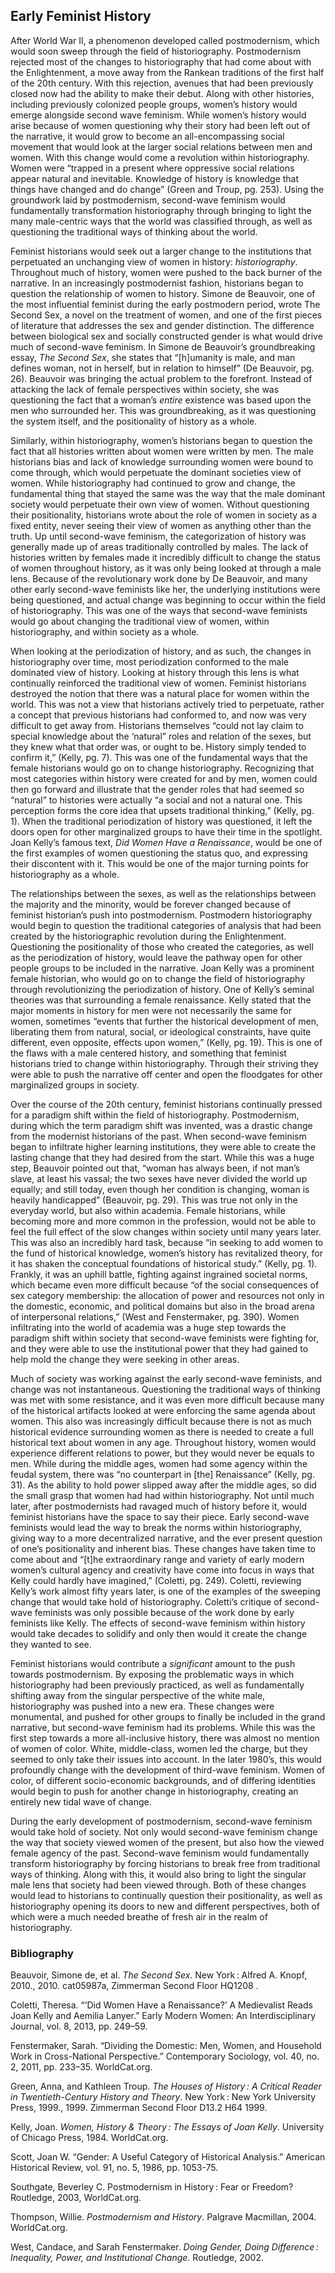 ## Early Feminist History
After World War II, a phenomenon developed called postmodernism, which would soon sweep through the field of historiography. Postmodernism rejected most of the changes to historiography that had come about with the Enlightenment, a move away from the Rankean traditions of the first half of the 20th century. With this rejection, avenues that had been previously closed now had the ability to make their debut. Along with other histories, including previously colonized people groups, women’s history would emerge alongside second wave feminism. While women’s history would arise because of women questioning why their story had been left out of the narrative, it would grow to become an all-encompassing social movement that would look at the larger social relations between men and women. With this change would come a revolution within historiography. Women were “trapped in a present where oppressive social relations appear natural and inevitable. Knowledge of history is knowledge that things have changed and do change” (Green and Troup, pg. 253). Using the groundwork laid by postmodernism, second-wave feminism would fundamentally transformation historiography through bringing to light the many male-centric ways that the world was classified through, as well as questioning the traditional ways of thinking about the world. 

Feminist historians would seek out a larger change to the institutions that perpetuated an unchanging view of women in history: *historiography*. Throughout much of history, women were pushed to the back burner of the narrative. In an increasingly postmodernist fashion, historians began to question the relationship of women to history. Simone de Beauvoir, one of the most influential feminist during the early postmodern period, wrote The Second Sex, a novel on the treatment of women, and one of the first pieces of literature that addresses the sex and gender distinction. The difference between biological sex and socially constructed gender is what would drive much of second-wave feminism. In Simone de Beauvoir’s groundbreaking essay, *The Second Sex*, she states that “[h]umanity is male, and man defines woman, not in herself, but in relation to himself” (De Beauvoir, pg. 26). Beauvoir was bringing the actual problem to the forefront. Instead of attacking the lack of female perspectives within society, she was questioning the fact that a woman’s *entire* existence was based upon the men who surrounded her. This was groundbreaking, as it was questioning the system itself, and the positionality of history as a whole. 

Similarly, within historiography, women’s historians began to question the fact that all histories written about women were written by men. The male historians bias and lack of knowledge surrounding women were bound to come through, which would perpetuate the dominant societies view of women. While historiography had continued to grow and change, the fundamental thing that stayed the same was the way that the male dominant society would perpetuate their own view of women. Without questioning their positionality, historians wrote about the role of women in society as a fixed entity, never seeing their view of women as anything other than the truth. Up until second-wave feminism, the categorization of history was generally made up of areas traditionally controlled by males. The lack of histories written by females made it incredibly difficult to change the status of women throughout history, as it was only being looked at through a male lens. Because of the revolutionary work done by De Beauvoir, and many other early second-wave feminists like her, the underlying institutions were being questioned, and actual change was beginning to occur within the field of historiography. This was one of the ways that second-wave feminists would go about changing the traditional view of women, within historiography, and within society as a whole. 

When looking at the periodization of history, and as such, the changes in historiography over time, most periodization conformed to the male dominated view of history. Looking at history through this lens is what continually reinforced the traditional view of women. Feminist historians destroyed the notion that there was a natural place for women within the world. This was not a view that historians actively tried to perpetuate, rather a concept that previous historians had conformed to, and now was very difficult to get away from. Historians themselves “could not lay claim to special knowledge about the ‘natural” roles and relation of the sexes, but they knew what that order was, or ought to be. History simply tended to confirm it,” (Kelly, pg. 7). This was one of the fundamental ways that the female historians would go on to change historiography. Recognizing that most categories within history were created for and by men, women could then go forward and illustrate that the gender roles that had seemed so “natural” to histories were actually “a social and not a natural one. This perception forms the core idea that upsets traditional thinking,” (Kelly, pg. 1). When the traditional periodization of history was questioned, it left the doors open for other marginalized groups to have their time in the spotlight. Joan Kelly’s famous text, *Did Women Have a Renaissance*, would be one of the first examples of women questioning the status quo, and expressing their discontent with it. This would be one of the major turning points for historiography as a whole. 

The relationships between the sexes, as well as the relationships between the majority and the minority, would be forever changed because of feminist historian’s push into postmodernism. Postmodern historiography would begin to question the traditional categories of analysis that had been created by the historiographic revolution during the Enlightenment. Questioning the positionality of those who created the categories, as well as the periodization of history, would leave the pathway open for other people groups to be included in the narrative. Joan Kelly was a prominent female historian, who would go on to change the field of historiography through revolutionizing the periodization of history. One of Kelly’s seminal theories was that surrounding a female renaissance. Kelly stated that the major moments in history for men were not necessarily the same for women, sometimes “events that further the historical development of men, liberating them from natural, social, or ideological constraints, have quite different, even opposite, effects upon women,” (Kelly, pg. 19). This is one of the flaws with a male centered history, and something that feminist historians tried to change within historiography. Through their striving they were able to push the narrative off center and open the floodgates for other marginalized groups in society. 

Over the course of the 20th century, feminist historians continually pressed for a paradigm shift within the field of historiography. Postmodernism, during which the term paradigm shift was invented, was a drastic change from the modernist historians of the past. When second-wave feminism began to infiltrate higher learning institutions, they were able to create the lasting change that they had desired from the start. While this was a huge step, Beauvoir pointed out that, “woman has always been, if not man’s slave, at least his vassal; the two sexes have never divided the world up equally; and still today, even though her condition is changing, woman is heavily handicapped” (Beauvoir, pg. 29). This was true not only in the everyday world, but also within academia. Female historians, while becoming more and more common in the profession, would not be able to feel the full effect of the slow changes within society until many years later. This was also an incredibly hard task, because “in seeking to add women to the fund of historical knowledge, women’s history has revitalized theory, for it has shaken the conceptual foundations of historical study.” (Kelly, pg. 1). Frankly, it was an uphill battle, fighting against ingrained societal norms, which became even more difficult because “of the social consequences of sex category membership: the allocation of power and resources not only in the domestic, economic, and political domains but also in the broad arena of interpersonal relations,” (West and Fenstermaker, pg. 390). Women infiltrating into the world of academia was a huge step towards the paradigm shift within society that second-wave feminists were fighting for, and they were able to use the institutional power that they had gained to help mold the change they were seeking in other areas. 

Much of society was working against the early second-wave feminists, and change was not instantaneous. Questioning the traditional ways of thinking was met with some resistance, and it was even more difficult because many of the historical artifacts looked at were enforcing the same agenda about women. This also was increasingly difficult because there is not as much historical evidence surrounding women as there is needed to create a full historical text about women in any age. Throughout history, women would experience different relations to power, but they would never be equals to men. While during the middle ages, women had some agency within the feudal system, there was “no counterpart in [the] Renaissance” (Kelly, pg. 31). As the ability to hold power slipped away after the middle ages, so did the small grasp that women had had within historiography. Not until much later, after postmodernists had ravaged much of history before it, would feminist historians have the space to say their piece. Early second-wave feminists would lead the way to break the norms within historiography, giving way to a more decentralized narrative, and the ever present question of one’s positionality and inherent bias. These changes have taken time to come about and “[t]he extraordinary range and variety of early modern women’s cultural agency and creativity have come into focus in ways that Kelly could hardly have imagined,” (Coletti, pg. 249). Coletti, reviewing Kelly’s work almost fifty years later, is one of the examples of the sweeping change that would take hold of historiography. Coletti’s critique of second-wave feminists was only possible because of the work done by early feminists like Kelly. The effects of second-wave feminism within history would take decades to solidify and only then would it create the change they wanted to see. 

Feminist historians would contribute a *significant* amount to the push towards postmodernism. By exposing the problematic ways in which historiography had been previously practiced, as well as fundamentally shifting away from the singular perspective of the white male, historiography was pushed into a new era. These changes were monumental, and pushed for other groups to finally be included in the grand narrative, but second-wave feminism had its problems. While this was the first step towards a more all-inclusive history, there was almost no mention of women of color. White, middle-class, women led the charge, but they seemed to only take their issues into account. In the later 1980’s, this would profoundly change with the development of third-wave feminism. Women of color, of different socio-economic backgrounds, and of differing identities would begin to push for another change in historiography, creating an entirely new tidal wave of change. 

During the early development of postmodernism, second-wave feminism would take hold of society. Not only would second-wave feminism change the way that society viewed women of the present, but also how the viewed female agency of the past. Second-wave feminism would fundamentally transform historiography by forcing historians to break free from traditional ways of thinking. Along with this, it would also bring to light the singular male lens that society had been viewed through. Both of these changes would lead to historians to continually question their positionality, as well as historiography opening its doors to new and different perspectives, both of which were a much needed breathe of fresh air in the realm of historiography.

### Bibliography

Beauvoir, Simone de, et al. *The Second Sex*. New York : Alfred A. Knopf, 2010., 2010. cat05987a, Zimmerman Second Floor HQ1208 .

Coletti, Theresa. “‘Did Women Have a Renaissance?’ A Medievalist Reads Joan Kelly and Aemilia Lanyer.” Early Modern Women: An Interdisciplinary Journal, vol. 8, 2013, pp. 249–59.

Fenstermaker, Sarah. “Dividing the Domestic: Men, Women, and Household Work in Cross-National Perspective.” Contemporary Sociology, vol. 40, no. 2, 2011, pp. 233–35. WorldCat.org.

Green, Anna, and Kathleen Troup. *The Houses of History : A Critical Reader in Twentieth-Century History and Theory*. New York : New York University Press, 1999., 1999. Zimmerman Second Floor D13.2 H64 1999.

Kelly, Joan. *Women, History & Theory : The Essays of Joan Kelly*. University of Chicago Press, 1984. WorldCat.org.

Scott, Joan W. “Gender: A Useful Category of Historical Analysis.” American Historical Review, vol. 91, no. 5, 1986, pp. 1053-75.

Southgate, Beverley C. Postmodernism in History : Fear or Freedom? Routledge, 2003, WorldCat.org.

Thompson, Willie. *Postmodernism and History*. Palgrave Macmillan, 2004. WorldCat.org.

West, Candace, and Sarah Fenstermaker. *Doing Gender, Doing Difference : Inequality, Power, and Institutional Change*. Routledge, 2002. 

